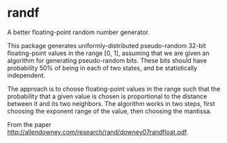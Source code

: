 # randf

A better floating-point random number generator.

This package generates uniformly-distributed pseudo-random 32-bit
floating-point values in the range [0, 1], assuming that we are given an
algorithm for generating pseudo-random bits. These bits should have
probability 50% of being in each of two states, and be statistically
independent.

The approach is to choose floating-point values in the range such that the
probability that a given value is chosen is proportional to the distance
between it and its two neighbors. The algorithm works in two steps, first
choosing the exponent range of the value, then choosing the mantissa.

From the paper <http://allendowney.com/research/rand/downey07randfloat.pdf>.
